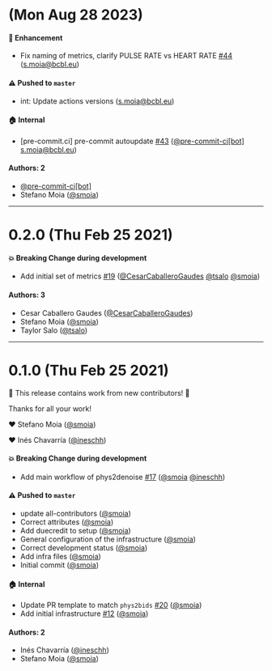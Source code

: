 # (Mon Aug 28 2023)

#### 🚀 Enhancement

- Fix naming of metrics, clarify PULSE RATE vs HEART RATE [#44](https://github.com/physiopy/phys2denoise/pull/44) (s.moia@bcbl.eu)

#### ⚠️ Pushed to `master`

- int: Update actions versions (s.moia@bcbl.eu)

#### 🏠 Internal

- [pre-commit.ci] pre-commit autoupdate [#43](https://github.com/physiopy/phys2denoise/pull/43) ([@pre-commit-ci[bot]](https://github.com/pre-commit-ci[bot]) s.moia@bcbl.eu)

#### Authors: 2

- [@pre-commit-ci[bot]](https://github.com/pre-commit-ci[bot])
- Stefano Moia ([@smoia](https://github.com/smoia))

---

# 0.2.0 (Thu Feb 25 2021)

#### 💥 Breaking Change during development

- Add initial set of metrics [#19](https://github.com/physiopy/phys2denoise/pull/19) ([@CesarCaballeroGaudes](https://github.com/CesarCaballeroGaudes) [@tsalo](https://github.com/tsalo) [@smoia](https://github.com/smoia))

#### Authors: 3

- Cesar Caballero Gaudes ([@CesarCaballeroGaudes](https://github.com/CesarCaballeroGaudes))
- Stefano Moia ([@smoia](https://github.com/smoia))
- Taylor Salo ([@tsalo](https://github.com/tsalo))

---

# 0.1.0 (Thu Feb 25 2021)

:tada: This release contains work from new contributors! :tada:

Thanks for all your work!

:heart: Stefano Moia ([@smoia](https://github.com/smoia))

:heart: Inés Chavarría ([@ineschh](https://github.com/ineschh))

#### 💥 Breaking Change during development

- Add main workflow of phys2denoise [#17](https://github.com/physiopy/phys2denoise/pull/17) ([@smoia](https://github.com/smoia) [@ineschh](https://github.com/ineschh))

#### ⚠️ Pushed to `master`

- update all-contributors ([@smoia](https://github.com/smoia))
- Correct attributes ([@smoia](https://github.com/smoia))
- Add duecredit to setup ([@smoia](https://github.com/smoia))
- General configuration of the infrastructure ([@smoia](https://github.com/smoia))
- Correct development status ([@smoia](https://github.com/smoia))
- Add infra files ([@smoia](https://github.com/smoia))
- Initial commit ([@smoia](https://github.com/smoia))

#### 🏠 Internal

- Update PR template to match `phys2bids` [#20](https://github.com/physiopy/phys2denoise/pull/20) ([@smoia](https://github.com/smoia))
- Add initial infrastructure [#12](https://github.com/physiopy/phys2denoise/pull/12) ([@smoia](https://github.com/smoia))

#### Authors: 2

- Inés Chavarría ([@ineschh](https://github.com/ineschh))
- Stefano Moia ([@smoia](https://github.com/smoia))
